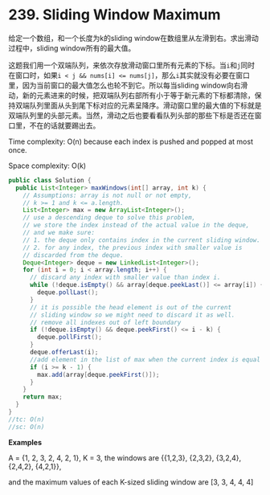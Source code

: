 # 239. Sliding Window Maximum

给定一个数组，和一个长度为k的sliding window在数组里从左滑到右。求出滑动过程中，sliding window所有的最大值。

这题我们用一个双端队列，来依次存放滑动窗口里所有元素的下标。当`i`和`j`同时在窗口时，如果`i < j && nums[i] <= nums[j]`，那么`i`其实就没有必要在窗口里，因为当前窗口的最大值怎么也轮不到它。所以每当sliding window向右滑动，新的元素进来的时候，把双端队列右部所有小于等于新元素的下标都清除，保持双端队列里面从头到尾下标对应的元素呈降序。滑动窗口里的最大值的下标就是双端队列里的头部元素。当然，滑动之后也要看看队列头部的那些下标是否还在窗口里，不在的话就要踢出去。

Time complexity: O(n) because each index is pushed and popped at most once.

Space complexity: O(k)

```java
public class Solution {
  public List<Integer> maxWindows(int[] array, int k) {
    // Assumptions: array is not null or not empty,
    // k >= 1 and k <= a.length.
    List<Integer> max = new ArrayList<Integer>();
    // use a descending deque to solve this problem,
    // we store the index instead of the actual value in the deque,
    // and we make sure:
    // 1. the deque only contains index in the current sliding window.
    // 2. for any index, the previous index with smaller value is
    // discarded from the deque.
    Deque<Integer> deque = new LinkedList<Integer>();
    for (int i = 0; i < array.length; i++) {
      // discard any index with smaller value than index i.
      while (!deque.isEmpty() && array[deque.peekLast()] <= array[i]) {
        deque.pollLast();
      }
      // it is possible the head element is out of the current
      // sliding window so we might need to discard it as well.
      // remove all indexes out of left boundary
      if (!deque.isEmpty() && deque.peekFirst() <= i - k) {
        deque.pollFirst();
      }
      deque.offerLast(i);
      //add element in the list of max when the current index is equal or bigger than k - 1
      if (i >= k - 1) {
        max.add(array[deque.peekFirst()]);
      }
    }
    return max;
  }
}
//tc: O(n)
//sc: O(n)
```

**Examples**

A = {1, 2, 3, 2, 4, 2, 1}, K = 3, the windows are {{1,2,3}, {2,3,2}, {3,2,4}, {2,4,2}, {4,2,1}},

and the maximum values of each K-sized sliding window are [3, 3, 4, 4, 4]